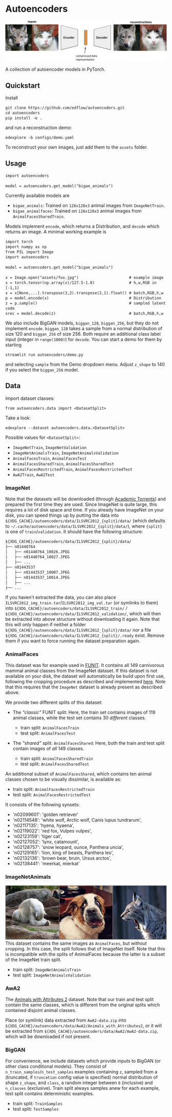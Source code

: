 # Autoencoders
![teaser](img/ae_teaser.png)

A collection of autoencoder models in PyTorch.

## Quickstart

Install

```
git clone https://github.com/edflow/autoencoders.git
cd autoencoders
pip install -e .
```

and run a reconstruction demo:

```
edexplore -b configs/demo.yaml
```

To reconstruct your own images, just add them to the `assets` folder.

## Usage

```
import autoencoders

model = autoencoders.get_model("bigae_animals")
```

Currently available models are

- `bigae_animals`: Trained on `128x128x3` animal images from `ImageNetTrain`.
- `bigae_animalfaces`: Trained on `128x128x3` animal images from `AnimalFacesSharedTrain`.

Models implement `encode`, which returns a Distribution, and `decode` which
returns an image. A minimal working example is

```
import torch
import numpy as np
from PIL import Image
import autoencoders

model = autoencoders.get_model("bigae_animals")

x = Image.open("assets/fox.jpg")                      # example image
x = torch.tensor(np.array(x)/127.5-1.0)               # h,w,RGB in [-1,1]
x = x[None,...].transpose(3,2).transpose(2,1).float() # batch,RGB,h,w
p = model.encode(x)                                   # Distribution
z = p.sample()                                        # sampled latent code
xrec = model.decode(z)                                # batch,RGB,h,w
```

We also include BigGAN models, `biggan_128`, `biggan_256`, but they do not
implement `encode`.  `biggan_128` takes a sample from a normal distribution of
size 120 and `biggan_256` of size 256. Both require an additional class label
input (integer in `range(1000)`) for `decode`. You can start a demo for them
by starting

```
streamlit run autoencoders/demo.py
```

and selecting `sample` from the Demo dropdown menu. Adjust `z_shape` to 140 if
you select the `biggan_256` model.

## Data

Import dataset classes:

```
from autoencoders.data import <DatasetSplit>
```

Take a look:

```
edexplore --dataset autoencoders.data.<DatasetSplit>
```

Possible values for `<DatasetSplit>`:

- `ImageNetTrain`, `ImageNetValidation`
- `ImageNetAnimalsTrain`, `ImageNetAnimalsValidation`
- `AnimalFacesTrain`, `AnimalFacesTest`
- `AnimalFacesSharedTrain`, `AnimalFacesSharedTest`
- `AnimalFacesRestrictedTrain`, `AnimalFacesRestrictedTest`
- `AwA2Train`, `AwA2Test`

### ImageNet

Note that the datasets will be downloaded (through [Academic
Torrents](http://academictorrents.com/)) and prepared the first time they are
used. Since ImageNet is quite large, this requires a lot of disk space and
time. If you already have ImageNet on your disk, you can speed things up by
putting the data into `${XDG_CACHE}/autoencoders/data/ILSVRC2012_{split}/data/`
(which defaults to `~/.cache/autoencoders/data/ILSVRC2012_{split}/data/`), where `{split}` is
one of `train`/`validation`. It should have the following structure:

```
${XDG_CACHE}/autoencoders/data/ILSVRC2012_{split}/data/
├── n01440764
│   ├── n01440764_10026.JPEG
│   ├── n01440764_10027.JPEG
│   ├── ...
├── n01443537
│   ├── n01443537_10007.JPEG
│   ├── n01443537_10014.JPEG
│   ├── ...
├── ...
```

If you haven't extracted the data, you can also place
`ILSVRC2012_img_train.tar`/`ILSVRC2012_img_val.tar` (or symlinks to them) into
`${XDG_CACHE}/autoencoders/data/ILSVRC2012_train/` /
`${XDG_CACHE}/autoencoders/data/ILSVRC2012_validation/`, which will then be
extracted into above structure without downloading it again.  Note that this
will only happen if neither a folder
`${XDG_CACHE}/autoencoders/data/ILSVRC2012_{split}/data/` nor a file
`${XDG_CACHE}/autoencoders/data/ILSVRC2012_{split}/.ready` exist. Remove them
if you want to force running the dataset preparation again.


### AnimalFaces
This dataset was for example used in [FUNIT](https://nvlabs.github.io/FUNIT/).
It contains all 149 carnivorous mammal animal classes from the ImageNet
dataset. If this dataset is not available on your disk, the dataset will
automatically be build upon first use, following the cropping procedure as
described and implemented [here](https://github.com/nvlabs/FUNIT/). Note that
this requires that the `ImageNet` dataset is already present as described
above.

We provide two different splits of this dataset:

- The *"classic"* FUNIT split: Here, the train set contains images of
    119 animal classes, while the test set contains 30 *different* classes.
    - train split: `AnimalFacesTrain`
    - test split: `AnimalFacesTest`

- The *"shared"* split: `AnimalFacesShared`: Here, both the train and test split contain images of
    *all* 149 classes.
    - train split: `AnimalFacesSharedTrain`
    - test split: `AnimalFacesSharedTest`

An additional subset of `AnimalFacesShared`, which contains ten animal classes
chosen to be visually dissimilar, is available as:

- train split: `AnimalFacesRestrictedTrain`
- test split: `AnimalFacesRestrictedTest`

It consists of the following synsets:

- 'n02099601': 'golden retriever'
- 'n02114548': 'white wolf, Arctic wolf, Canis lupus tundrarum',
- 'n02117135': 'hyena, hyaena',
- 'n02119022': 'red fox, Vulpes vulpes',
- 'n02123159': 'tiger cat',
- 'n02127052': 'lynx, catamount',
- 'n02128757': 'snow leopard, ounce, Panthera uncia',
- 'n02129165': 'lion, king of beasts, Panthera leo',
- 'n02132136': 'brown bear, bruin, Ursus arctos',
- 'n02138441': 'meerkat, mierkat'


### ImageNetAnimals
![teaser](img/animals_example.png)
This dataset contains the same images as `AnimalFaces`, but *without* cropping.
In this case, the split follows that of ImageNet itself. Note that this is
incompatible with the splits of AnimalFaces because the latter is a subset of
the ImageNet train split.

- train split: `ImageNetAnimalsTrain`
- test split: `ImageNetAnimalsValidation`


### AwA2
The [Animals with Attributes 2](http://cvml.ist.ac.at/AwA2/) dataset. Note that
our train and test split contain the same classes, which is different from the
original splits which contained disjoint animal classes.

Place (or symlink) data extracted from `AwA2-data.zip` into
`${XDG_CACHE}/autoencoders/data/AwA2/Animals_with_Attributes2`, or it will be
extracted from `${XDG_CACHE}/autoencoders/data/AwA2/AwA2-data.zip`, which will
be downloaded if not present.

### BigGAN
For convenience, we include datasets which provide inputs to BigGAN (or other
class conditional models). They consist of `n_train_samples`/`n_test_samples`
examples containing `z`, sampled from a (truncated, if `truncation` config value
is specified) normal distribution of shape `z_shape`, and `class`, a random
integer between `0` (inclusive) and `n_classes` (exclusive). Train split always
samples anew for each example, test split contains deterministic examples.

- train split: `TrainSamples`
- test split: `TestSamples`
